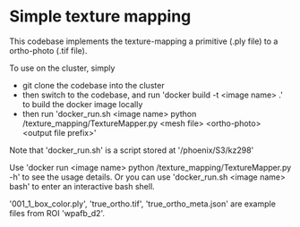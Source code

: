 # Simple texture mapping

This codebase implements the texture-mapping a primitive (.ply file) to a ortho-photo (.tif file).

To use on the cluster, simply
* git clone the codebase into the cluster
* then switch to the codebase, and run 'docker build -t \<image name\> .' to build the docker image locally
* then run 'docker_run.sh \<image name\> python /texture_mapping/TextureMapper.py \<mesh file\>
<ortho-photo\> \<output file prefix\>'

Note that 'docker_run.sh' is a script stored at '/phoenix/S3/kz298'

Use 'docker run \<image name\> python /texture_mapping/TextureMapper.py -h' to see the usage details. Or you can use 'docker_run.sh \<image name\> bash' to enter an interactive bash shell.

'001_1_box_color.ply', 'true_ortho.tif', 'true_ortho_meta.json' are example files from ROI 'wpafb_d2'.